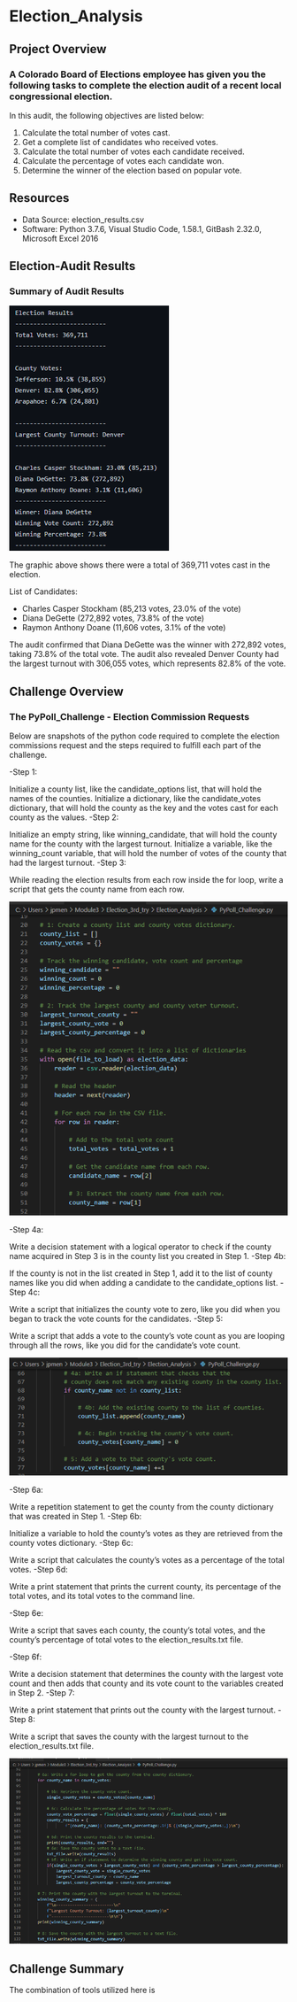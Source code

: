 # Election_Analysis
## Project Overview

### A Colorado Board of Elections employee has given you the following tasks to complete the election audit of a recent local congressional election.
In this audit, the following objectives are listed below:
1. Calculate the total number of votes cast.
2. Get a complete list of candidates who received votes.
3. Calculate the total number of votes each candidate received.
4. Calculate the percentage of votes each candidate won.
5. Determine the winner of the election based on popular vote.

## Resources
- Data Source: election_results.csv
- Software: Python 3.7.6, Visual Studio Code, 1.58.1, GitBash 2.32.0, Microsoft Excel 2016
## Election-Audit Results

### Summary of Audit Results
![Election_Results_Final.png](Election_Results_Final.png)

The graphic above shows there were a total of 369,711 votes cast in the election.  

List of Candidates:
- Charles Casper Stockham (85,213 votes, 23.0% of the vote)
- Diana DeGette (272,892 votes, 73.8% of the vote)
- Raymon Anthony Doane (11,606 votes, 3.1% of the vote)

The audit confirmed that Diana DeGette was the winner with 272,892 votes, taking 73.8% of the total vote.  The audit also revealed Denver County had the largest turnout with 306,055 votes, which represents 82.8% of the vote.

## Challenge Overview
### The PyPoll_Challenge - Election Commission Requests
Below are snapshots of the python code required to complete the election commissions request and the steps required to fulfill each part of the challenge.

-Step 1:

Initialize a county list, like the candidate_options list, that will hold the names of the counties.
Initialize a dictionary, like the candidate_votes dictionary, that will hold the county as the key and the votes cast for each county as the values.
-Step 2:

Initialize an empty string, like winning_candidate, that will hold the county name for the county with the largest turnout.
Initialize a variable, like the winning_count variable, that will hold the number of votes of the county that had the largest turnout.
-Step 3:

While reading the election results from each row inside the for loop, write a script that gets the county name from each row.

![Questions1_3_PyPoll_Challenge_Answers](Questions1_3_PyPoll_Challenge_Answers.png)

-Step 4a:

Write a decision statement with a logical operator to check if the county name acquired in Step 3 is in the county list you created in Step 1.
-Step 4b:

If the county is not in the list created in Step 1, add it to the list of county names like you did when adding a candidate to the candidate_options list.
-Step 4c:

Write a script that initializes the county vote to zero, like you did when you began to track the vote counts for the candidates.
-Step 5:

Write a script that adds a vote to the county’s vote count as you are looping through all the rows, like you did for the candidate’s vote count.

![Questions4_5_PyPoll_Challenge_Answers](Questions4_5_PyPoll_Challenge_Answers.png)

-Step 6a:

Write a repetition statement to get the county from the county dictionary that was created in Step 1.
-Step 6b:

Initialize a variable to hold the county’s votes as they are retrieved from the county votes dictionary.
-Step 6c:

Write a script that calculates the county’s votes as a percentage of the total votes.
-Step 6d:

Write a print statement that prints the current county, its percentage of the total votes, and its total votes to the command line.

-Step 6e:

Write a script that saves each county, the county’s total votes, and the county’s percentage of total votes to the election_results.txt file.

-Step 6f:

Write a decision statement that determines the county with the largest vote count and then adds that county and its vote count to the variables created in Step 2.
-Step 7:

Write a print statement that prints out the county with the largest turnout.
-Step 8:

Write a script that saves the county with the largest turnout to the election_results.txt file.

![Questions6_8_PyPoll_Challenge_Answers](Questions6_8_PyPoll_Challenge_Answers.png)

## Challenge Summary
The combination of tools utilized here is 
